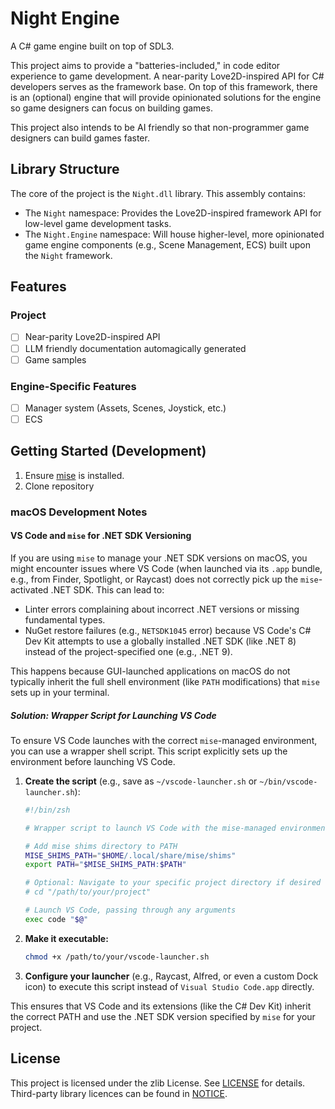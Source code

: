 # Night Engine

A C# game engine built on top of SDL3.

This project aims to provide a "batteries-included," in code editor experience to game development. A near-parity Love2D-inspired API for C# developers serves as the framework base. On top of this framework, there is an (optional) engine that will provide opinionated solutions for the engine so game designers can focus on building games.

This project also intends to be AI friendly so that non-programmer game designers can build games faster.

## Library Structure

The core of the project is the `Night.dll` library. This assembly contains:

- The `Night` namespace: Provides the Love2D-inspired framework API for low-level game development tasks.
- The `Night.Engine` namespace: Will house higher-level, more opinionated game engine components (e.g., Scene Management, ECS) built upon the `Night` framework.

## Features

### Project

- [ ] Near-parity Love2D-inspired API
- [ ] LLM friendly documentation automagically generated
- [ ] Game samples

### Engine-Specific Features

- [ ] Manager system (Assets, Scenes, Joystick, etc.)
- [ ] ECS

## Getting Started (Development)

1. Ensure [mise](https://mise.jdx.dev/) is installed.
2. Clone repository

### macOS Development Notes

#### VS Code and `mise` for .NET SDK Versioning

If you are using `mise` to manage your .NET SDK versions on macOS, you might encounter issues where VS Code (when launched via its `.app` bundle, e.g., from Finder, Spotlight, or Raycast) does not correctly pick up the `mise`-activated .NET SDK. This can lead to:

- Linter errors complaining about incorrect .NET versions or missing fundamental types.
- NuGet restore failures (e.g., `NETSDK1045` error) because VS Code's C# Dev Kit attempts to use a globally installed .NET SDK (like .NET 8) instead of the project-specified one (e.g., .NET 9).

This happens because GUI-launched applications on macOS do not typically inherit the full shell environment (like `PATH` modifications) that `mise` sets up in your terminal.

##### Solution: Wrapper Script for Launching VS Code

To ensure VS Code launches with the correct `mise`-managed environment, you can use a wrapper shell script. This script explicitly sets up the environment before launching VS Code.

1. **Create the script** (e.g., save as `~/vscode-launcher.sh` or `~/bin/vscode-launcher.sh`):

    ```zsh
    #!/bin/zsh

    # Wrapper script to launch VS Code with the mise-managed environment.

    # Add mise shims directory to PATH
    MISE_SHIMS_PATH="$HOME/.local/share/mise/shims"
    export PATH="$MISE_SHIMS_PATH:$PATH"

    # Optional: Navigate to your specific project directory if desired
    # cd "/path/to/your/project"

    # Launch VS Code, passing through any arguments
    exec code "$@"
    ```

2. **Make it executable:**

    ```bash
    chmod +x /path/to/your/vscode-launcher.sh
    ```

3. **Configure your launcher** (e.g., Raycast, Alfred, or even a custom Dock icon) to execute this script instead of `Visual Studio Code.app` directly.

This ensures that VS Code and its extensions (like the C# Dev Kit) inherit the correct PATH and use the .NET SDK version specified by `mise` for your project.

## License

This project is licensed under the zlib License. See [LICENSE](LICENSE) for details. Third-party library licences can be found in [NOTICE](docs/NOTICE.md).
